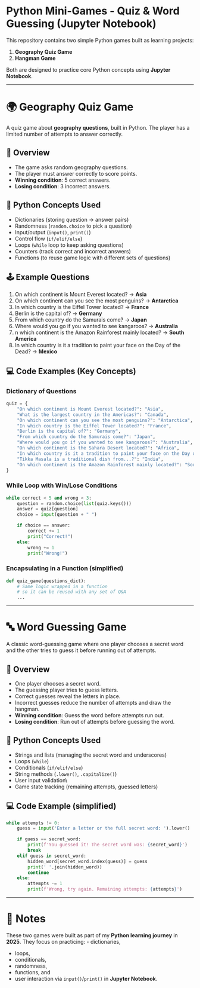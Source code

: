 # Python Mini-Games - Quiz & Word Guessing (Jupyter Notebook)

This repository contains two simple Python games built as learning
projects:
1. **Geography Quiz Game**
2. **Hangman Game**

Both are designed to practice core Python concepts using **Jupyter
Notebook**.

------------------------------------------------------------------------

# 🌍 Geography Quiz Game

A quiz game about **geography questions**, built in Python.
The player has a limited number of attempts to answer correctly.

## 📌 Overview

-   The game asks random geography questions.
-   The player must answer correctly to score points.
-   **Winning condition**: 5 correct answers.
-   **Losing condition**: 3 incorrect answers.

## 🧠 Python Concepts Used

-   Dictionaries (storing question → answer pairs)
-   Randomness (`random.choice` to pick a question)
-   Input/output (`input()`, `print()`)
-   Control flow (`if/elif/else`)
-   Loops (`while` loop to keep asking questions)
-   Counters (track correct and incorrect answers)
-   Functions (to reuse game logic with different sets of questions)

## 🕹️ Example Questions

1.  On which continent is Mount Everest located? → **Asia**
2.  On which continent can you see the most penguins? → **Antarctica**
3.  In which country is the Eiffel Tower located? → **France**
4.  Berlin is the capital of? → **Germany**
5.  From which country do the Samurais come? → **Japan**
6.  Where would you go if you wanted to see kangaroos? → **Australia**
7.  n which continent is the Amazon Rainforest mainly located? → **South America**
8.  In which country is it a tradition to paint your face on the Day of
    the Dead? → **Mexico**

## 💻 Code Examples (Key Concepts)

### Dictionary of Questions

``` python
quiz = {
    "On which continent is Mount Everest located?": "Asia",
    "What is the largest country in the Americas?": "Canada",
    "On which continent can you see the most penguins?": "Antarctica",
    "In which country is the Eiffel Tower located?": "France",
    "Berlin is the capital of?": "Germany",
    "From which country do the Samurais come?": "Japan",
    "Where would you go if you wanted to see kangaroos?": "Australia",
    "On which continent is the Sahara Desert located?": "Africa",
    "In which country is it a tradition to paint your face on the Day of the Dead?": "Mexico",
    "Tikka Masala is a traditional dish from...?": "India",
    "On which continent is the Amazon Rainforest mainly located?": "South America"
}
```

### While Loop with Win/Lose Conditions

``` python
while correct < 5 and wrong < 3:
    question = random.choice(list(quiz.keys()))
    answer = quiz[question]
    choice = input(question + " ")

    if choice == answer:
        correct += 1
        print("Correct!")
    else:
        wrong += 1
        print("Wrong!")
```

### Encapsulating in a Function (simplified)

``` python
def quiz_game(questions_dict):
    # Same logic wrapped in a function
    # so it can be reused with any set of Q&A
    ...
```

------------------------------------------------------------------------

# 🔤 Word Guessing Game

A classic word-guessing game where one player chooses a secret word and
the other tries to guess it before running out of attempts.

## 📌 Overview

-   One player chooses a secret word.
-   The guessing player tries to guess letters.
-   Correct guesses reveal the letters in place.
-   Incorrect guesses reduce the number of attempts and draw the
    hangman.
-   **Winning condition**: Guess the word before attempts run out.
-   **Losing condition**: Run out of attempts before guessing the word.

## 🧠 Python Concepts Used

-   Strings and lists (managing the secret word and underscores)
-   Loops (`while`)
-   Conditionals (`if/elif/else`)
-   String methods (`.lower()`, `.capitalize()`)
-   User input validation\
-   Game state tracking (remaining attempts, guessed letters)

## 💻 Code Example (simplified)

``` python
while attempts != 0:
    guess = input('Enter a letter or the full secret word: ').lower()

    if guess == secret_word:
        print(f'You guessed it! The secret word was: {secret_word}')
        break
    elif guess in secret_word:
        hidden_word[secret_word.index(guess)] = guess
        print(' '.join(hidden_word))
        continue
    else:
        attempts -= 1
        print(f'Wrong, try again. Remaining attempts: {attempts}')
```

------------------------------------------------------------------------

# 📝 Notes

These two games were built as part of my **Python learning journey** in
**2025**.
They focus on practicing: - dictionaries,
- loops,
- conditionals,
- randomness,
- functions, and
- user interaction via `input()`/`print()` in **Jupyter Notebook**.

